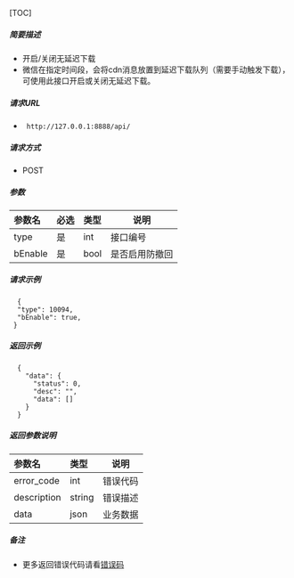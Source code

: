 [TOC]

##### 简要描述

- 开启/关闭无延迟下载
- 微信在指定时间段，会将cdn消息放置到延迟下载队列（需要手动触发下载），可使用此接口开启或关闭无延迟下载。

##### 请求URL

- ` http://127.0.0.1:8888/api/`

##### 请求方式

- POST

##### 参数

| 参数名     | 必选 | 类型   | 说明      |   
|:--------|:---|:-----|---------|   
| type    | 是  | int  | 接口编号    |   
| bEnable | 是  | bool | 是否启用防撤回 |   

##### 请求示例

```
  {
  "type": 10094,
  "bEnable": true,
 }
```

##### 返回示例

``` 
  {
    "data": {
      "status": 0,
      "desc": "",
      "data": []
    }
  }
```

##### 返回参数说明

| 参数名         | 类型     | 说明   |   
|:------------|:-------|------|   
| error_code  | int    | 错误代码 |   
| description | string | 错误描述 |   
| data        | json   | 业务数据 |   

##### 备注

- 更多返回错误代码请看[错误码](../错误代码.md)







